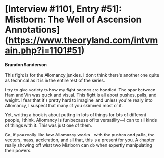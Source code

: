 # [Interview #1101, Entry #51]: Mistborn: The Well of Ascension Annotations](https://www.theoryland.com/intvmain.php?i=1101#51)

#### Brandon Sanderson

This fight is for the Allomancy junkies. I don't think there's another one quite as technical as it is in the entire rest of the series.

I try to give variety to how my fight scenes are handled. The spar between Ham and Vin was quick and visual. This fight is all about pushes, pulls, and weight. I fear that it's pretty hard to imagine, and unless you're really into Allomancy, I suspect that many of you skimmed most of it.

Yet, writing a book is about putting in lots of things for lots of different people, I think. Allomancy is fun because of its versatility—I can to all kinds of things with it. This was just one of them.

So, if you really like how Allomancy works—with the pushes and pulls, the vectors, mass, accleration, and all that, this is a present for you. A chapter really showing off what two Mistborn can do when expertly manipulating their powers.

